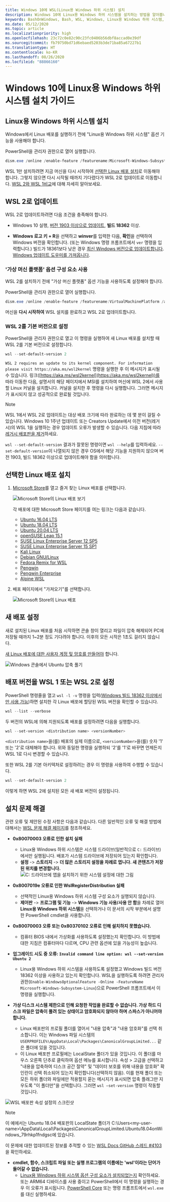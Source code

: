 ```yaml
---
title: Windows 10에 WSL(Linux용 Windows 하위 시스템) 설치
description: Windows 10에 Linux용 Windows 하위 시스템을 설치하는 방법을 알아봅니다. Windows 10을 버전 2004, 빌드 19041 이상으로 업데이트해야 합니다.
keywords: BashOnWindows, Bash, WSL, Windows, Linux용 Windows 하위 시스템, Windows 하위 시스템, Ubuntu, Debian, Suse, Windows 10, 설치, 사용, WSL 2, 버전 2
ms.date: 05/12/2020
ms.topic: article
ms.localizationpriority: high
ms.openlocfilehash: 23c72c0e82c90c23fc0406b56dbf8accad0e39df
ms.sourcegitcommit: fb79750bd71d6ebaed5203b3de71ba85a67227b1
ms.translationtype: HT
ms.contentlocale: ko-KR
ms.lasthandoff: 08/26/2020
ms.locfileid: "88866160"
---
```

# <a name="windows-subsystem-for-linux-installation-guide-for-windows-10"></a>Windows 10에 Linux용 Windows 하위 시스템 설치 가이드

## <a name="install-the-windows-subsystem-for-linux"></a>Linux용 Windows 하위 시스템 설치

Windows에서 Linux 배포를 실행하기 전에 "Linux용 Windows 하위 시스템" 옵션 기능을 사용해야 합니다.

PowerShell을 관리자 권한으로 열어 실행합니다.

```powershell
dism.exe /online /enable-feature /featurename:Microsoft-Windows-Subsystem-Linux /all /norestart
```

WSL 1만 설치하려면 지금 머신을 다시 시작하여 [선택한 Linux 배포 설치](./install-win10.md#install-your-linux-distribution-of-choice)로 이동해야 합니다. 그렇지 않으면 다시 시작될 때까지 기다렸다가 WSL 2로 업데이트로 이동합니다. [WSL 2와 WSL 1비교](./compare-versions.md)에 대해 자세히 알아보세요.

## <a name="update-to-wsl-2"></a>WSL 2로 업데이트

WSL 2로 업데이트하려면 다음 조건을 충족해야 합니다.

- Windows 10 실행, [버전 1903 이상으로 업데이트](ms-settings:windowsupdate), **빌드 18362** 이상.

- **Windows 로고 키 + R**을 선택하고 **winver**를 입력한 다음, **확인**을 선택하여 Windows 버전을 확인합니다. (또는 Windows 명령 프롬프트에서 `ver` 명령을 입력합니다.) 빌드가 18361보다 낮은 경우 [최신 Windows 버전으로 업데이트합니다](ms-settings:windowsupdate). [Windows 업데이트 도우미를 가져옵니다](https://www.microsoft.com/software-download/windows10).

### <a name="enable-the-virtual-machine-platform-optional-component"></a>'가상 머신 플랫폼' 옵션 구성 요소 사용

WSL 2를 설치하기 전에 "가상 머신 플랫폼" 옵션 기능을 사용하도록 설정해야 합니다.

PowerShell을 관리자 권한으로 열어 실행합니다.

```powershell
dism.exe /online /enable-feature /featurename:VirtualMachinePlatform /all /norestart
```

머신을 **다시 시작하여** WSL 설치를 완료하고 WSL 2로 업데이트합니다.

### <a name="set-wsl-2-as-your-default-version"></a>WSL 2를 기본 버전으로 설정

PowerShell을 관리자 권한으로 열고 이 명령을 실행하여 새 Linux 배포를 설치할 때 WSL 2를 기본 버전으로 설정합니다.

```powershell
wsl --set-default-version 2
```

`WSL 2 requires an update to its kernel component. For information please visit https://aka.ms/wsl2kernel` 명령을 실행한 후 이 메시지가 표시될 수 있습니다. 링크([https://aka.ms/wsl2kernel](https://aka.ms/wsl2kernel))를 따라 이동한 다음, 설명서의 해당 페이지에서 MSI를 설치하여 머신에 WSL 2에서 사용할 Linux 커널을 설치합니다. 커널을 설치한 후 명령을 다시 실행합니다. 그러면 메시지가 표시되지 않고 성공적으로 완료될 것입니다. 

> [!NOTE]
> WSL 1에서 WSL 2로 업데이트는 대상 배포 크기에 따라 완료하는 데 몇 분이 걸릴 수 있습니다. Windows 10 1주년 업데이트 또는 Creators Update에서 이전 버전(레거시)의 WSL 1을 실행하는 경우 업데이트 오류가 발생할 수 있습니다. 다음 지침에 따라 [레거시 배포판을 제거](https://docs.microsoft.com/windows/wsl/install-legacy#uninstallingremoving-the-legacy-distro)하세요. 
>
> `wsl --set-default-version` 결과가 잘못된 명령이면 `wsl --help`를 입력하세요. `--set-default-version`이 나열되지 않은 경우 OS에서 해당 기능을 지원하지 않으며 버전 1903, 빌드 18362 이상으로 업데이트해야 함을 의미합니다.

## <a name="install-your-linux-distribution-of-choice"></a>선택한 Linux 배포 설치

1. [Microsoft Store](https://aka.ms/wslstore)를 열고 즐겨 찾는 Linux 배포를 선택합니다.

    ![Microsoft Store의 Linux 배포 보기](media/store.png)

    각 배포에 대한 Microsoft Store 페이지를 여는 링크는 다음과 같습니다.

    - [Ubuntu 16.04 LTS](https://www.microsoft.com/store/apps/9pjn388hp8c9)
    - [Ubuntu 18.04 LTS](https://www.microsoft.com/store/apps/9N9TNGVNDL3Q)
    - [Ubuntu 20.04 LTS](https://www.microsoft.com/store/apps/9n6svws3rx71)
    - [openSUSE Leap 15.1](https://www.microsoft.com/store/apps/9NJFZK00FGKV)
    - [SUSE Linux Enterprise Server 12 SP5](https://www.microsoft.com/store/apps/9MZ3D1TRP8T1)
    - [SUSE Linux Enterprise Server 15 SP1](https://www.microsoft.com/store/apps/9PN498VPMF3Z)
    - [Kali Linux](https://www.microsoft.com/store/apps/9PKR34TNCV07)
    - [Debian GNU/Linux](https://www.microsoft.com/store/apps/9MSVKQC78PK6)
    - [Fedora Remix for WSL](https://www.microsoft.com/store/apps/9n6gdm4k2hnc)
    - [Pengwin](https://www.microsoft.com/store/apps/9NV1GV1PXZ6P)
    - [Pengwin Enterprise](https://www.microsoft.com/store/apps/9N8LP0X93VCP)
    - [Alpine WSL](https://www.microsoft.com/store/apps/9p804crf0395)

2. 배포 페이지에서 "가져오기"를 선택합니다.

    ![Microsoft Store의 Linux 배포](media/UbuntuStore.png)

## <a name="set-up-a-new-distribution"></a>새 배포 설정

새로 설치된 Linux 배포를 처음 시작하면 콘솔 창이 열리고 파일이 압축 해제되어 PC에 저장될 때까지 1~2분 정도 기다려야 합니다. 이후의 모든 시작은 1초도 걸리지 않습니다.

[새 Linux 배포에 대한 사용자 계정 및 암호를 만들어야](./user-support.md) 합니다.

![Windows 콘솔에서 Ubuntu 압축 풀기](media/UbuntuInstall.png)

## <a name="set-your-distribution-version-to-wsl-1-or-wsl-2"></a>배포 버전을 WSL 1 또는 WSL 2로 설정

PowerShell 명령줄을 열고 `wsl -l -v` 명령을 입력([Windows 빌드 18362 이상에서만 사용 가능](ms-settings:windowsupdate))하면 설치한 각 Linux 배포에 할당된 WSL 버전을 확인할 수 있습니다.

```powershell
wsl --list --verbose
```

두 버전의 WSL에 의해 지원되도록 배포를 설정하려면 다음을 실행합니다.

```powershell
wsl --set-version <distribution name> <versionNumber>
```

`<distribution name>`을(를) 배포의 실제 이름으로, `<versionNumber>`을(를) 숫자 '1' 또는 '2'로 대체해야 합니다. 위와 동일한 명령을 실행하되 '2'를 '1'로 바꾸면 언제든지 WSL 1로 다시 변경할 수 있습니다.

또한 WSL 2를 기본 아키텍처로 설정하려는 경우 이 명령을 사용하여 수행할 수 있습니다.

```powershell
wsl --set-default-version 2
```

이렇게 하면 WSL 2에 설치된 모든 새 배포 버전이 설정됩니다.

## <a name="troubleshooting-installation"></a>설치 문제 해결

관련 오류 및 제안된 수정 사항은 다음과 같습니다. 다른 일반적인 오류 및 해결 방법에 대해서는 [WSL 문제 해결 페이지](troubleshooting.md)를 참조하세요.

- **0x80070003 오류로 인한 설치 실패**
  - Linux용 Windows 하위 시스템은 시스템 드라이브(일반적으로 `C:` 드라이브)에서만 실행됩니다. 배포가 시스템 드라이브에 저장되어 있는지 확인합니다.  
  - **설정** -> **스토리지** -> **더 많은 스토리지 설정을 차례로 엽니다. 새 콘텐츠가 저장된 위치를 변경합니다.** 
    ![C: 드라이브에 앱을 설치하기 위한 시스템 설정에 대한 그림](media/AppStorage.png)

- **0x8007019e 오류로 인한 WslRegisterDistribution 실패**
  - 선택적인 Linux용 Windows 하위 시스템 구성 요소가 실행되지 않습니다.
  - **제어판** -> **프로그램 및 기능** -> **Windows 기능 사용/사용 안 함**을 차례로 열어 **Linux용 Windows 하위 시스템**을 선택하거나 이 문서의 시작 부분에서 설명한 PowerShell cmdlet을 사용합니다.

- **0x80070003 오류 또는 0x80370102 오류로 인해 설치하지 못했습니다.**
  - 컴퓨터 BIOS 내에서 가상화를 사용하도록 설정했는지 확인합니다. 이 방법에 대한 지침은 컴퓨터마다 다르며, CPU 관련 옵션에 있을 가능성이 높습니다.

- **업그레이드 시도 중 오류: `Invalid command line option: wsl --set-version Ubuntu 2`**
  - Linux용 Windows 하위 시스템을 사용하도록 설정했고 Windows 빌드 버전 18362 이상을 사용하고 있는지 확인합니다. WSL을 실행하도록 하려면 관리자 권한(`Enable-WindowsOptionalFeature -Online -FeatureName Microsoft-Windows-Subsystem-Linux`)으로 PowerShell 프롬프트에서 이 명령을 실행합니다.

- **가상 디스크 시스템 제한으로 인해 요청한 작업을 완료할 수 없습니다. 가상 하드 디스크 파일은 압축이 풀려 있는 상태이고 암호화되지 않아야 하며 스파스가 아니어야 합니다.**
  - Linux 배포판의 프로필 폴더를 열어서 "내용 압축"과 "내용 암호화"를 선택 취소합니다. 이는 Windows 파일 시스템의 `USERPROFILE%\AppData\Local\Packages\CanonicalGroupLimited...` 같은 폴더에 있을 것입니다.
  - 이 Linux 배포판 프로필에는 LocalState 폴더가 있을 것입니다. 이 폴더를 마우스 오른쪽 단추로 클릭하여 옵션 메뉴를 표시합니다. 속성 > 고급을 선택하고 "내용을 압축하여 디스크 공간 절약" 및 "데이터 보호를 위해 내용을 암호화" 확인란이 선택 취소되어 있는지 확인합니다(선택하지 않음). 이를 현재 폴더 또는 모든 하위 폴더와 파일에만 적용할지 묻는 메시지가 표시되면 압축 플래그만 지우도록 "이 폴더만"을 선택합니다. 그러면 `wsl –set-version` 명령이 작동할 것입니다.

![WSL 배포판 속성 설정의 스크린샷](media/troubleshooting-virtualdisk-compress.png)

> [!NOTE]
> 이 예에서는 Ubuntu 18.04 배포판의 LocalState 폴더가 C:\Users\<my-user-name>\AppData\Local\Packages\CanonicalGroupLimited.Ubuntu18.04onWindows_79rhkp1fndgsc에 있습니다.
>
> 이 문제에 대한 업데이트된 정보를 추적할 수 있는 [WSL Docs GitHub 스레드 #4103](https://github.com/microsoft/WSL/issues/4103)을 확인하세요.

- **cmdlet, 함수, 스크립트 파일 또는 실행 프로그램의 이름에는 'wsl'이라는 단어가 들어갈 수 없습니다.**
  - [Linux용 Windows 하위 시스템 옵션 구성 요소가 설치되었는지](./install-win10.md#enable-the-virtual-machine-platform-optional-component) 확인하세요. 또는 ARM64 디바이스를 사용 중이고 PowerShell에서 이 명령을 실행하는 경우 이 오류가 표시됩니다. [PowerShell Core](https://docs.microsoft.com/powershell/scripting/install/installing-powershell-core-on-windows?view=powershell-6) 또는 명령 프롬프트에서 `wsl.exe`를 대신 실행하세요.
